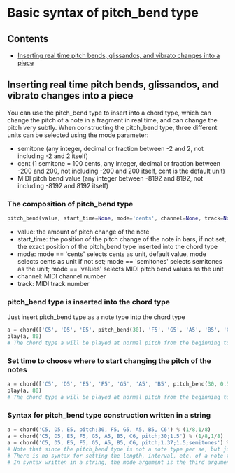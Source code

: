 # Basic syntax of pitch_bend type



## Contents

- [Inserting real time pitch bends, glissandos, and vibrato changes into a piece](#Inserting-real-time-pitch-bends-glissandos-and-vibrato-changes-into-a-piece)



## Inserting real time pitch bends, glissandos, and vibrato changes into a piece

You can use the pitch_bend type to insert into a chord type, which can change the pitch of a note in a fragment in real time, and can change the pitch very subtly.
When constructing the pitch_bend type, three different units can be selected using the mode parameter:

* semitone (any integer, decimal or fraction between -2 and 2, not including -2 and 2 itself)
* cent (1 semitone = 100 cents, any integer, decimal or fraction between -200 and 200, not including -200 and 200 itself, cent is the default unit)
* MIDI pitch bend value (any integer between -8192 and 8192, not including -8192 and 8192 itself)

### The composition of pitch_bend type

```python
pitch_bend(value, start_time=None, mode='cents', channel=None, track=None)
```

- value: the amount of pitch change of the note
- start_time: the position of the pitch change of the note in bars, if not set, the exact position of the pitch_bend type inserted into the chord type
- mode: mode == 'cents' selects cents as unit, default value, mode selects cents as unit if not set; mode == 'semitones' selects semitones as the unit; mode == 'values' selects MIDI pitch bend values as the unit
- channel: MIDI channel number
- track: MIDI track number

### pitch_bend type is inserted into the chord type

Just insert pitch_bend type as a note type into the chord type

```python
a = chord(['C5', 'D5', 'E5', pitch_bend(30), 'F5', 'G5', 'A5', 'B5', 'C6']) % (1/8,1/8)
play(a, 80)
# The chord type a will be played at normal pitch from the beginning to E5, and the notes after that will be played 30 cents higher (that's 0.3 semitones)
```

### Set time to choose where to start changing the pitch of the notes

```python
a = chord(['C5', 'D5', 'E5', 'F5', 'G5', 'A5', 'B5', pitch_bend(30, 0.5)]) % (1/8,1/8)
play(a, 80)
# The chord type a will be played at normal pitch from the beginning to bar 0.5, and subsequent notes will be played at a pitch of 30 cents (that is, 0.3 semitone) (with bar 0 as the beginning)
```

### Syntax for pitch_bend type construction written in a string

```python
a = chord('C5, D5, E5, pitch;30, F5, G5, A5, B5, C6') % (1/8,1/8)
a = chord('C5, D5, E5, F5, G5, A5, B5, C6, pitch;30;1.5') % (1/8,1/8)
a = chord('C5, D5, E5, F5, G5, A5, B5, C6, pitch;1.37;1.5;semitones') % (1/8,1/8)
# Note that since the pitch_bend type is not a note type per se, but just a message informing of a change in pitch of a note, in the syntax written in a string
# There is no syntax for setting the length, interval, etc. of a note type using parentheses, e.g. pitch_bend;30(.8;.) This does not work.
# In syntax written in a string, the mode argument is the third argument, after value and start_time, and the next two arguments are channel and track
```

